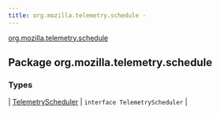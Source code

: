 ```yaml
---
title: org.mozilla.telemetry.schedule - 
---
```


[org.mozilla.telemetry.schedule](./index.html)

## Package org.mozilla.telemetry.schedule

### Types

| [TelemetryScheduler](-telemetry-scheduler/index.html) | `interface TelemetryScheduler` |

